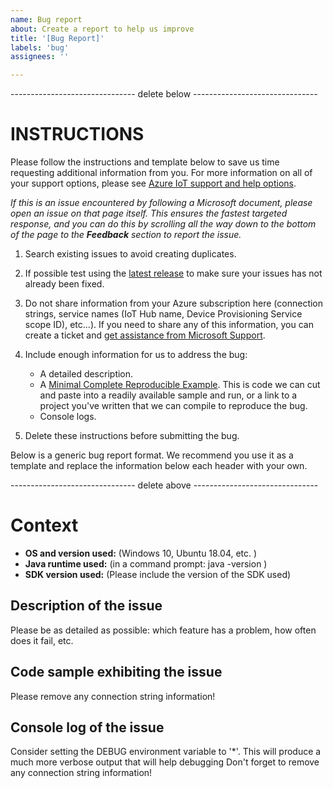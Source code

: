 ```yaml
---
name: Bug report
about: Create a report to help us improve
title: '[Bug Report]'
labels: 'bug'
assignees: ''

---
```


------------------------------- delete below -------------------------------

INSTRUCTIONS
==========

Please follow the instructions and template below to save us time requesting additional information from you. For more information on all of your support options, please see [Azure IoT support and help options](https://docs.microsoft.com/en-us/azure/iot-fundamentals/iot-support-help).

*If this is an issue encountered by following a Microsoft document, please open an issue on that page itself. This ensures the fastest targeted response, and you can do this by scrolling all the way down to the bottom of the page to the **Feedback** section to report the issue.*

1. Search existing issues to avoid creating duplicates.

2. If possible test using the [latest release](https://github.com/Azure/azure-iot-sdk-java/releases) to make sure your issues has not already been fixed.

3. Do not share information from your Azure subscription here (connection strings, service names (IoT Hub name, Device Provisioning Service scope ID), etc...). If you need to share any of this information, you can create a ticket and [get assistance from Microsoft Support](https://docs.microsoft.com/en-us/azure/azure-supportability/how-to-create-azure-support-request).

4. Include enough information for us to address the bug:
   -  A detailed description.
   -  A [Minimal Complete Reproducible Example](https://stackoverflow.com/help/mcve). This is code we can cut and paste into a readily available sample and run, or a link to a project you've written that we can compile to reproduce the bug. 
   -  Console logs.

5. Delete these instructions before submitting the bug.

Below is a generic bug report format. We recommend you use it as a template and replace the information below each header with your own. 

------------------------------- delete above -------------------------------


# Context

- **OS and version used:** <VERSION> (Windows 10, Ubuntu 18.04, etc. )
- **Java runtime used:** <VERSION> (in a command prompt: java -version )
- **SDK version used:** <VERSION> (Please include the version of the SDK used)

## Description of the issue
Please be as detailed as possible: which feature has a problem, how often does it fail, etc.

## Code sample exhibiting the issue
Please remove any connection string information!

## Console log of the issue
Consider setting the DEBUG environment variable to '*'. This will produce a much more verbose output that will help debugging
Don't forget to remove any connection string information!
